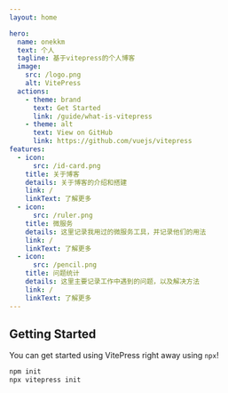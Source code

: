 ```yaml
---
layout: home

hero:
  name: onekkm
  text: 个人
  tagline: 基于vitepress的个人博客
  image:
    src: /logo.png
    alt: VitePress
  actions:
    - theme: brand
      text: Get Started
      link: /guide/what-is-vitepress
    - theme: alt
      text: View on GitHub
      link: https://github.com/vuejs/vitepress
features:
  - icon: 
      src: /id-card.png
    title: 关于博客
    details: 关于博客的介绍和搭建
    link: /
    linkText: 了解更多
  - icon:
      src: /ruler.png
    title: 微服务
    details: 这里记录我用过的微服务工具，并记录他们的用法
    link: /
    linkText: 了解更多
  - icon:
      src: /pencil.png
    title: 问题统计
    details: 这里主要记录工作中遇到的问题，以及解决方法
    link: /
    linkText: 了解更多
---
```

## Getting Started

You can get started using VitePress right away using `npx`!

```sh
npm init
npx vitepress init
```

<style>
:root {
  --vp-home-hero-name-color: transparent;
  --vp-home-hero-name-background: -webkit-linear-gradient(120deg, #bd34fe, #41d1ff);
}
</style>
